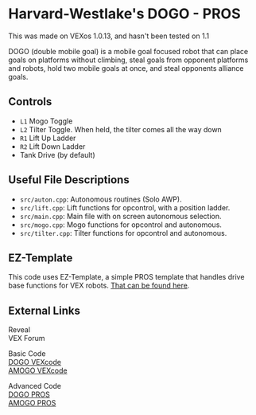 # Harvard-Westlake's DOGO - PROS
  
This was made on VEXos 1.0.13, and hasn't been tested on 1.1

DOGO (double mobile goal) is a mobile goal focused robot that can place goals on platforms without climbing, steal goals from opponent platforms and robots, hold two mobile goals at once, and steal opponents alliance goals. 

## Controls
- `L1` Mogo Toggle
- `L2` Tilter Toggle.  When held, the tilter comes all the way down
- `R1` Lift Up Ladder
- `R2` Lift Down Ladder
- Tank Drive (by default)

## Useful File Descriptions
 - `src/auton.cpp`: Autonomous routines (Solo AWP).
 - `src/lift.cpp`: Lift functions for opcontrol, with a position ladder.
 - `src/main.cpp`: Main file with on screen autonomous selection.
 - `src/mogo.cpp`: Mogo functions for opcontrol and autonomous.
 - `src/tilter.cpp`: Tilter functions for opcontrol and autonomous.

## EZ-Template
This code uses EZ-Template, a simple PROS template that handles drive base functions for VEX robots. [That can be found here](https://github.com/Unionjackjz1/EZ-Template).

## External Links

Reveal  
VEX Forum  

Basic Code  
[DOGO VEXcode](https://github.com/Unionjackjz1/HW-DOGO-VEXCODE/)    
[AMOGO VEXcode](https://github.com/Unionjackjz1/HW-AMOGO-VEXCODE/)  

Advanced Code  
[DOGO PROS](https://github.com/Unionjackjz1/HW-DOGO-PROS/)  
[AMOGO PROS](https://github.com/Unionjackjz1/HW-AMOGO-PROS/) 

